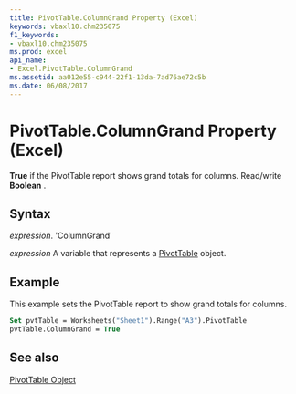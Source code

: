 ```yaml
---
title: PivotTable.ColumnGrand Property (Excel)
keywords: vbaxl10.chm235075
f1_keywords:
- vbaxl10.chm235075
ms.prod: excel
api_name:
- Excel.PivotTable.ColumnGrand
ms.assetid: aa012e55-c944-22f1-13da-7ad76ae72c5b
ms.date: 06/08/2017
---
```



# PivotTable.ColumnGrand Property (Excel)

 **True** if the PivotTable report shows grand totals for columns. Read/write **Boolean** .


## Syntax

 _expression_. 'ColumnGrand'

 _expression_ A variable that represents a [PivotTable](./Excel.PivotTable.md) object.


## Example

This example sets the PivotTable report to show grand totals for columns.


```vb
Set pvtTable = Worksheets("Sheet1").Range("A3").PivotTable 
pvtTable.ColumnGrand = True
```


## See also


[PivotTable Object](Excel.PivotTable.md)

